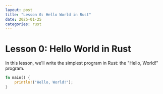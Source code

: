 ```yaml
---
layout: post
title: "Lesson 0: Hello World in Rust"
date: 2025-01-25
categories: rust
---
```


# Lesson 0: Hello World in Rust

In this lesson, we'll write the simplest program in Rust: the "Hello, World!" program.

```rust
fn main() {
    println!("Hello, World!");
}
